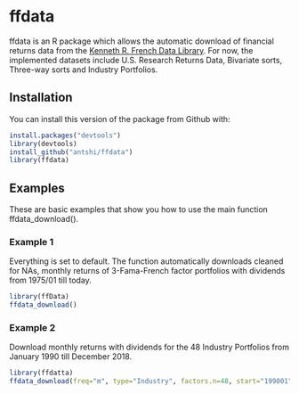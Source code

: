 # ffdata

<!-- badges: start -->
<!-- badges: end -->

ffdata is an R package which allows the automatic download of financial returns data from the [Kenneth R. French Data Library](https://mba.tuck.dartmouth.edu/pages/faculty/ken.french/data_library.html). For now, the implemented datasets include U.S. Research Returns Data, Bivariate sorts, Three-way sorts and Industry Portfolios. 

## Installation

You can install this version of the package from Github with:

``` r
install.packages("devtools")
library(devtools)
install_github("antshi/ffdata")
library(ffdata)
```

## Examples

These are basic examples that show you how to use the main function ffdata_download().

### Example 1 

Everything is set to default. 
The function automatically downloads cleaned for NAs, monthly returns of 3-Fama-French factor portfolios with dividends from 1975/01 till today.

``` r
library(ffData)
ffdata_download()
```

### Example 2

Download monthly returns with dividends for the 48 Industry Portfolios from January 1990 till December 2018.

```r
library(ffdatta)
ffdata_download(freq="m", type="Industry", factors.n=48, start="199001", end="201812")
```
